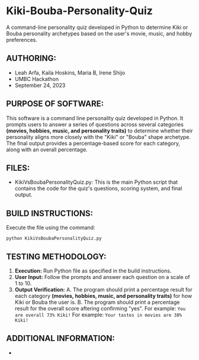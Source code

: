 # Kiki-Bouba-Personality-Quiz
A command-line personality quiz developed in Python to determine Kiki or Bouba personality archetypes based on the user's movie, music, and hobby preferences.

## AUTHORING: 
* Leah Arfa, Kaila Hoskins, Maria B, Irene Shijo
* UMBC Hackathon
* September 24, 2023

## PURPOSE OF SOFTWARE: 
This software is a command line personality quiz developed in Python. It prompts users to answer a series of questions across several categories **(movies, hobbies, music, and personality traits)** to determine whether their personality aligns more closely with the "Kiki" or "Bouba" shape archetype. The final output provides a percentage-based score for each category, along with an overall percentage.
  
## FILES: 
* KikiVsBoubaPersonalityQuiz.py: This is the main Python script that contains the code for the quiz's questions, scoring system, and final output.
   
## BUILD INSTRUCTIONS: 
Execute the file using the command:
  ```
  python KikiVsBoubaPersonalityQuiz.py
  ```

## TESTING METHODOLOGY: 
1.  **Execution:** Run Python file as specified in the build instructions.
2.  **User Input:** Follow the prompts and answer each question on a scale of 1 to 10.
3.  **Output Verification:**
A. The program should print a percentage result for each category **(movies, hobbies, music, and personality traits)** for how Kiki or Bouba the user is.
B. The program should print a percentage result for the overall score aftering confirming "yes".
   For example:
         ```
         You are overall 73% Kiki!
         ```
    For example:
         ```
         Your tastes in movies are 38% Kiki!
         ```

## ADDITIONAL INFORMATION:
* 
